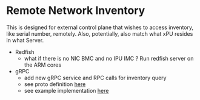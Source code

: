 # Remote Network Inventory

This is designed for external control plane that wishes to access inventory, like serial number, remotely.
Also, potentially, also match what xPU resides in what Server.

- Redfish
  - what if there is no NIC BMC and no IPU IMC ? Run redfish server on the ARM cores
- gRPC
  - add new gRPC service and RPC calls for inventory query
  - see proto definition [here](https://github.com/opiproject/opi-api/blob/main/common/v1/inventory.proto)
  - see example implementation [here](https://github.com/opiproject/opi-smbios-bridge)
